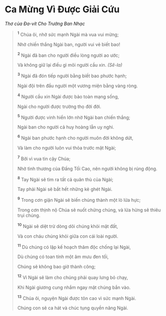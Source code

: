 # Ca Mừng Vì Ðược Giải Cứu

_Thơ của Ða-vít Cho Trưởng Ban Nhạc_

> <sup><b>1</b></sup> Chúa ôi, nhờ sức mạnh Ngài mà vua vui mừng;
>
> Nhờ chiến thắng Ngài ban, người vui vẻ biết bao!
>
> <sup><b>2</b></sup> Ngài đã ban cho người điều lòng người ao ước;
>
> Và không giữ lại điều gì môi người cầu xin. _(Sê-la)_
>
> <sup><b>3</b></sup> Ngài đã đón tiếp người bằng biết bao phước hạnh;
>
> Ngài đội trên đầu người một vương miện bằng vàng ròng.
>
> <sup><b>4</b></sup> Người cầu xin Ngài được bảo toàn mạng sống,
>
> Ngài cho người được trường thọ đời đời.
>
> <sup><b>5</b></sup> Người được vinh hiển lớn nhờ Ngài ban chiến thắng;
>
> Ngài ban cho người cả huy hoàng lẫn uy nghi.
>
> <sup><b>6</b></sup> Ngài ban phước hạnh cho người muôn đời không dứt,
>
> Và làm cho người luôn vui thỏa trước mặt Ngài;
>
> <sup><b>7</b></sup> Bởi vì vua tin cậy Chúa;
>
> Nhờ tình thương của Ðấng Tối Cao, nên người không bị rúng động.
>
> <sup><b>8</b></sup> Tay Ngài sẽ tìm ra tất cả quân thù của Ngài;
>
> Tay phải Ngài sẽ bắt hết những kẻ ghét Ngài.
>
> <sup><b>9</b></sup> Trong cơn giận Ngài sẽ biến chúng thành một lò lửa hực;
>
> Trong cơn thịnh nộ Chúa sẽ nuốt chửng chúng, và lửa hừng sẽ thiêu trụi chúng.
>
> <sup><b>10</b></sup> Ngài sẽ diệt trừ dòng dõi chúng khỏi mặt đất,
>
> Và con cháu chúng khỏi giữa con cái loài người.
>
> <sup><b>11</b></sup> Dù chúng có lập kế hoạch thâm độc chống lại Ngài,
>
> Dù chúng có toan tính một âm mưu đen tối,
>
> Chúng sẽ không bao giờ thành công;
>
> <sup><b>12</b></sup> Vì Ngài sẽ làm cho chúng phải quay lưng bỏ chạy,
>
> Khi Ngài giương cung nhắm ngay mặt chúng bắn vào.
>
> <sup><b>13</b></sup> Chúa ôi, nguyện Ngài được tôn cao vì sức mạnh Ngài.
>
> Chúng con sẽ ca hát và chúc tụng quyền năng Ngài.
